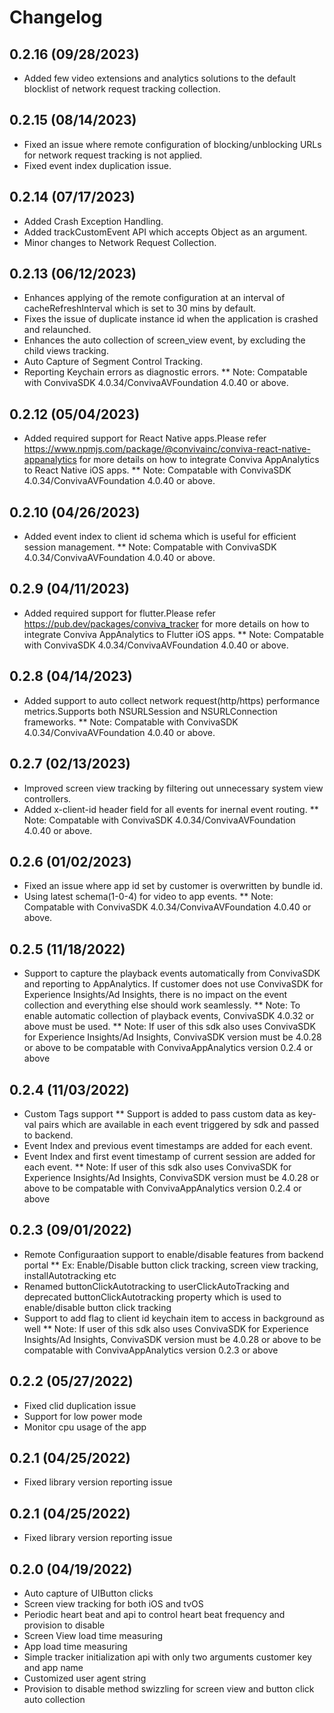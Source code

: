 # Changelog

## 0.2.16 (09/28/2023)
* Added few video extensions and analytics solutions to the default blocklist of network request tracking collection.

## 0.2.15 (08/14/2023)
* Fixed an issue where remote configuration of blocking/unblocking URLs for network request tracking is not applied.
* Fixed event index duplication issue.

## 0.2.14 (07/17/2023)
* Added Crash Exception Handling.
* Added trackCustomEvent API which accepts Object as an argument.
* Minor changes to Network Request Collection.

## 0.2.13 (06/12/2023)
* Enhances applying of the remote configuration at an interval of cacheRefreshInterval which is set to 30 mins by default.
* Fixes the issue of duplicate instance id when the application is crashed and relaunched.
* Enhances the auto collection of screen_view event, by excluding the child views tracking.
* Auto Capture of Segment Control Tracking.
* Reporting Keychain errors as diagnostic errors.
** Note: Compatable with ConvivaSDK 4.0.34/ConvivaAVFoundation 4.0.40 or above.

## 0.2.12 (05/04/2023)
* Added required support for React Native apps.Please refer https://www.npmjs.com/package/@convivainc/conviva-react-native-appanalytics for more details on how to integrate Conviva AppAnalytics to React Native iOS apps.
** Note: Compatable with ConvivaSDK 4.0.34/ConvivaAVFoundation 4.0.40 or above.

## 0.2.10 (04/26/2023)
* Added event index to client id schema which is useful for efficient session management. 
** Note: Compatable with ConvivaSDK 4.0.34/ConvivaAVFoundation 4.0.40 or above.

## 0.2.9 (04/11/2023)
* Added required support for flutter.Please refer https://pub.dev/packages/conviva_tracker for more details on how to integrate Conviva AppAnalytics to Flutter iOS apps.
** Note: Compatable with ConvivaSDK 4.0.34/ConvivaAVFoundation 4.0.40 or above.

## 0.2.8 (04/14/2023)
* Added support to auto collect network request(http/https) performance metrics.Supports both NSURLSession and NSURLConnection frameworks.
** Note: Compatable with ConvivaSDK 4.0.34/ConvivaAVFoundation 4.0.40 or above.

## 0.2.7 (02/13/2023)
* Improved screen view tracking by filtering out unnecessary system view controllers. 
* Added x-client-id header field for all events for inernal event routing.
** Note: Compatable with ConvivaSDK 4.0.34/ConvivaAVFoundation 4.0.40 or above.

## 0.2.6 (01/02/2023)
* Fixed an issue where app id set by customer is overwritten by bundle id.
* Using latest schema(1-0-4) for video to app events.
** Note: Compatable with ConvivaSDK 4.0.34/ConvivaAVFoundation 4.0.40 or above.

## 0.2.5 (11/18/2022)
* Support to capture the playback events automatically from ConvivaSDK and reporting to AppAnalytics. If customer does not use ConvivaSDK for Experience Insights/Ad Insights, there is no impact on the event collection and everything else should work seamlessly.
** Note: To enable automatic collection of playback events, ConvivaSDK 4.0.32 or above must be used.
** Note: If user of this sdk also uses ConvivaSDK for Experience Insights/Ad Insights, ConvivaSDK version must be 4.0.28 or above to be compatable with ConvivaAppAnalytics version 0.2.4 or above

## 0.2.4 (11/03/2022)
* Custom Tags support
** Support is added to pass custom data as key-val pairs which are available in each event triggered by sdk and passed to backend.
* Event Index and previous event timestamps are added for each event.
* Event Index and first event timestamp of current session are added for each event.
** Note: If user of this sdk also uses ConvivaSDK for Experience Insights/Ad Insights, ConvivaSDK version must be 4.0.28 or above to be compatable with ConvivaAppAnalytics version 0.2.4 or above

## 0.2.3 (09/01/2022)
* Remote Configuraation support to enable/disable features from backend portal
** Ex: Enable/Disable button click tracking, screen view tracking, installAutotracking etc 
* Renamed buttonClickAutotracking to userClickAutoTracking and deprecated buttonClickAutotracking property which is used to enable/disable button click tracking
* Support to add flag to client id keychain item to access in background as well
** Note: If user of this sdk also uses ConvivaSDK for Experience Insights/Ad Insights, ConvivaSDK version must be 4.0.28 or above to be compatable with ConvivaAppAnalytics version 0.2.3 or above

## 0.2.2 (05/27/2022)
* Fixed clid duplication issue
* Support for low power mode
* Monitor cpu usage of the app

## 0.2.1 (04/25/2022)
* Fixed library version reporting issue

## 0.2.1 (04/25/2022)
* Fixed library version reporting issue

## 0.2.0 (04/19/2022)
* Auto capture of UIButton clicks
* Screen view tracking for both iOS and tvOS
* Periodic heart beat and api to control heart beat frequency and provision to disable
* Screen View load time measuring
* App load time measuring
* Simple tracker initialization api with only two arguments customer key and app name
* Customized user agent string
* Provision to disable method swizzling for screen view and button click auto collection

